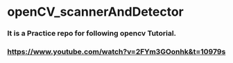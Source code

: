 # openCV_scannerAndDetector

### It is a Practice repo for following opencv Tutorial.

### https://www.youtube.com/watch?v=2FYm3GOonhk&t=10979s
